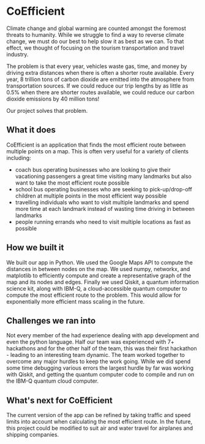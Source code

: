 # CoEfficient
Climate change and global warming are counted amongst the foremost threats to humanity. While we struggle to find a way to reverse climate change, we must do our best to help slow it as best as we can. To that effect, we thought of focusing on the tourism transportation and travel industry.

The problem is that every year, vehicles waste gas, time, and money by driving extra distances when there is often a shorter route available. Every year, 8 trillion tons of carbon dioxide are emitted into the atmosphere from transportation sources. If we could reduce our trip lengths by as little as 0.5% when there are shorter routes available, we could reduce our carbon dioxide emissions by 40 million tons!

Our project solves that problem.

## What it does
CoEfficient is an application that finds the most efficient route between multiple points on a map. This is often very useful for a variety of clients including:
- coach bus operating businesses who are looking to give their vacationing passengers a great time visiting many landmarks but also want to take the most efficient route possible
- school bus operating businesses who are seeking to pick-up/drop-off children at multiple points in the most efficient way possible
- travelling individuals who want to visit multiple landmarks and spend more time at each landmark instead of wasting time driving in between landmarks
- people running errands who need to visit multiple locations as fast as possible

## How we built it
We built our app in Python. We used the Google Maps API to compute the distances in between nodes on the map. We used numpy, networkx, and matplotlib to efficiently compute and create a representative graph of the map and its nodes and edges. Finally we used Qiskit, a quantum information science kit, along with IBM-Q, a cloud-accessible quantum computer to compute the most efficient route to the problem. This would allow for exponentially more efficient mass scaling in the future.

## Challenges we ran into
Not every member of the had experience dealing with app development and even the python language. Half our team was experienced with 7+ hackathons and for the other half of the team, this was their first hackathon - leading to an interesting team dynamic. The team worked together to overcome any major hurdles to keep the work going. While we did spend some time debugging various errors the largest hurdle by far was working with Qiskit, and getting the quantum computer code to compile and run on the IBM-Q quantum cloud computer.

## What's next for CoEfficient
The current version of the app can be refined by taking traffic and speed limits into account when calculating the most efficient route. In the future, this project could be modified to suit air and water travel for airplanes and shipping companies.